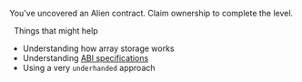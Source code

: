 You've uncovered an Alien contract. Claim ownership to complete the level.

&nbsp;
Things that might help
* Understanding how array storage works
* Understanding [ABI specifications](https://solidity.readthedocs.io/en/v0.4.21/abi-spec.html)
* Using a very `underhanded` approach
